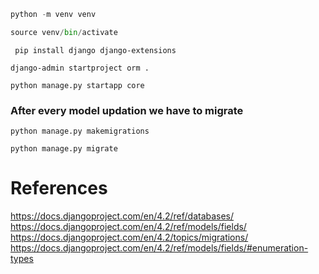 ``` python
python -m venv venv
```
``` python
source venv/bin/activate 
```
```
 pip install django django-extensions
 ```
 ```
 django-admin startproject orm . 
 ```

 ```
python manage.py startapp core
 ```

### After every model updation we have to migrate

```
python manage.py makemigrations
```

```
python manage.py migrate
```





# References

https://docs.djangoproject.com/en/4.2/ref/databases/
https://docs.djangoproject.com/en/4.2/ref/models/fields/
https://docs.djangoproject.com/en/4.2/topics/migrations/
https://docs.djangoproject.com/en/4.2/ref/models/fields/#enumeration-types